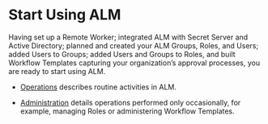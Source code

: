 ﻿[title]: # (Start Using ALM)
[tags]: # (Account Lifecycle Manager,ALM,Active Directory,)
[priority]: # (5200)

# Start Using ALM

Having set up a Remote Worker; integrated ALM with Secret Server and Active Directory; planned and created your ALM Groups, Roles, and Users; added Users to Groups; added Users and Groups to Roles, and built Workflow Templates capturing your organization’s approval processes, you are ready to start using ALM.

* [Operations](../alm-operations/) describes routine activities in ALM.

* [Administration](../alm-admin/) details operations performed only occasionally, for example, managing Roles or administering Workflow Templates.



  

  
